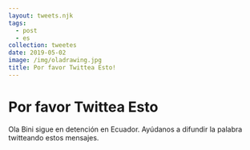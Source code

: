 ```yaml
---
layout: tweets.njk
tags:
  - post
  - es
collection: tweetes
date: 2019-05-02
image: /img/oladrawing.jpg
title: Por favor Twittea Esto!
---
```

# Por favor Twittea Esto

Ola Bini sigue en detención en Ecuador. Ayúdanos a difundir la palabra twitteando estos mensajes.
